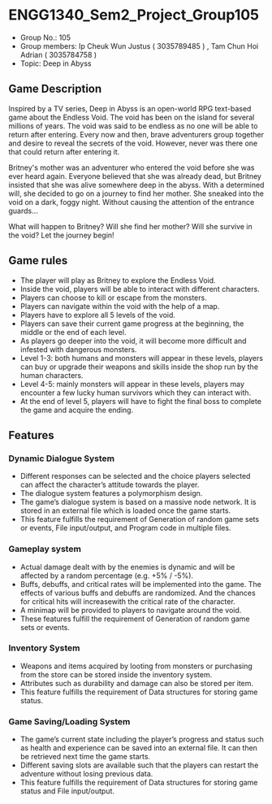 # ENGG1340_Sem2_Project_Group105

- Group No.: 105
- Group members: Ip Cheuk Wun Justus ( 3035789485 ) , Tam Chun Hoi Adrian ( 3035784758 )
- Topic: Deep in Abyss 



## Game Description
Inspired by a TV series, Deep in Abyss is an open-world RPG text-based game about the Endless Void. The void has been on the island for several millions of years.  The void was said to be endless as no one will be able to return after entering. Every now and then, brave adventurers group together and desire to reveal the secrets of the void. However, never was there one that could return after entering it.

Britney's mother was an adventurer who entered the void before she was ever heard again. Everyone believed that she was already dead, but Britney insisted that she was alive somewhere deep in the abyss. With a determined will, she decided to go on a journey to find her mother. She sneaked into the void on a dark, foggy night. Without causing the attention of the entrance guards…

What will happen to Britney? Will she find her mother? Will she survive in the void? Let the journey begin!



## Game rules
- The player will play as Britney to explore the Endless Void.
- Inside the void, players will be able to interact with different characters.
- Players can choose to kill or escape from the monsters.
- Players can navigate within the void with the help of a map.
- Players have to explore all 5 levels of the void.
- Players can save their current game progress at the beginning, the middle or the end of each level.
- As players go deeper into the void, it will become more difficult and infested with dangerous monsters.
- Level 1-3: both humans and monsters will appear in these levels, players can buy or upgrade their weapons and skills inside the shop run by the human characters.
- Level 4-5: mainly monsters will appear in these levels, players may encounter a few lucky human survivors which they can interact with.
- At the end of level 5, players will have to fight the final boss to complete the game and acquire the ending.



## Features

### Dynamic Dialogue System
- Different responses can be selected and the choice players selected can affect the character’s attitude towards the player.
- The dialogue system features a polymorphism design.
- The game’s dialogue system is based on a massive node network. It is stored in an external file which is loaded once the game starts.
- This feature fulfills the requirement of Generation of random game sets or events, File input/output, and Program code in multiple files.

### Gameplay system
- Actual damage dealt with by the enemies is dynamic and will be affected by a random percentage (e.g. +5% / -5%).
- Buffs, debuffs, and critical rates will be implemented into the game. The effects of various buffs and debuffs are randomized. And the chances for critical hits will increasewith the critical rate of the character.
- A minimap will be provided to players to navigate around the void.
- These features fulfill the requirement of Generation of random game sets or events.

### Inventory System
- Weapons and items acquired by looting from monsters or purchasing from the store can be stored inside the inventory system.
- Attributes such as durability and damage can also be stored per item.
- This feature fulfills the requirement of Data structures for storing game status.

### Game Saving/Loading System
- The game’s current state including the player’s progress and status such as health and experience can be saved into an external file. It can then be retrieved next time the game starts.
- Different saving slots are available such that the players can restart the adventure without losing previous data.
- This feature fulfills the requirement of Data structures for storing game status and File input/output.
